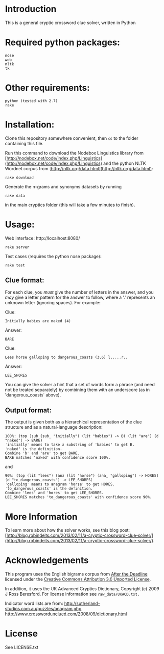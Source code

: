 # Introduction
This is a general cryptic crossword clue solver, written in Python

# Required python packages:

	nose
	web
	nltk
	tk

# Other requirements:

	python (tested with 2.7)
	rake

# Installation:

Clone this repository somewhere convenient, then `cd` to the folder containing this file. 

Run this command to download the Nodebox Linguistics library from [http://nodebox.net/code/index.php/Linguistics](http://nodebox.net/code/index.php/Linguistics) and the python NLTK Wordnet corpus from [http://nltk.org/data.html](http://nltk.org/data.html):

	rake download
	
Generate the n-grams and synonyms datasets by running

	rake data

in the main cryptics folder (this will take a few minutes to finish). 

# Usage:

Web interface: http://localhost:8080/

	rake server

Test cases (requires the python nose package):

	rake test

## Clue format:

For each clue, you _must_ give the number of letters in the answer, and you _may_ give a letter pattern for the answer to follow, where a '.' represents an unknown letter (ignoring spaces). For example:

Clue:

	Initially babies are naked (4)

Answer:

	BARE

Clue: 

	Lees horse galloping to dangerous_coasts (3,6) l.....r..

Answer: 

	LEE_SHORES

You can give the solver a hint that a set of words form a phrase (and need not be treated separately) by combining them with an underscore (as in 'dangerous_coasts' above). 

## Output format: 

The output is given both as a hierarchical representation of the clue structure and as a natural-language description:

	100%: (top (sub (sub_ "initially") (lit "babies") -> B) (lit "are") (d "naked") -> BARE) 
	'initially' means to take a substring of 'babies' to get B. 
	'naked' is the definition. 
	Combine 'b' and 'are' to get BARE. 
	BARE matches 'naked' with confidence score 100%. 

and

	90%: (top (lit "lees") (ana (lit "horse") (ana_ "galloping") -> HORES) (d "to_dangerous_coasts") -> LEE_SHORES) 
	'galloping' means to anagram 'horse' to get HORES. 
	'to_dangerous_coasts' is the definition. 
	Combine 'lees' and 'hores' to get LEE_SHORES. 
	LEE_SHORES matches 'to_dangerous_coasts' with confidence score 90%. 

# More Information

To learn more about how the solver works, see this blog post: [http://blog.robindeits.com/2013/02/11/a-cryptic-crossword-clue-solver/](http://blog.robindeits.com/2013/02/11/a-cryptic-crossword-clue-solver/).


# Acknowledgements

This program uses the English bigrams corpus from [After the Deadline](http://blog.afterthedeadline.com/2010/07/20/after-the-deadline-bigram-corpus-our-gift-to-you/) licensed under the [Creative Commons Attribution 3.0 Unported License](http://creativecommons.org/licenses/by/3.0/). 

In addition, it uses the UK Advanced Cryptics Dictionary, Copyright (c) 2009 J Ross Beresford. For license information see `raw_data/UKACD.txt.`

Indicator word lists are from:
http://sutherland-studios.com.au/puzzles/anagram.php
http://www.crosswordunclued.com/2008/09/dictionary.html

# License

See LICENSE.txt

